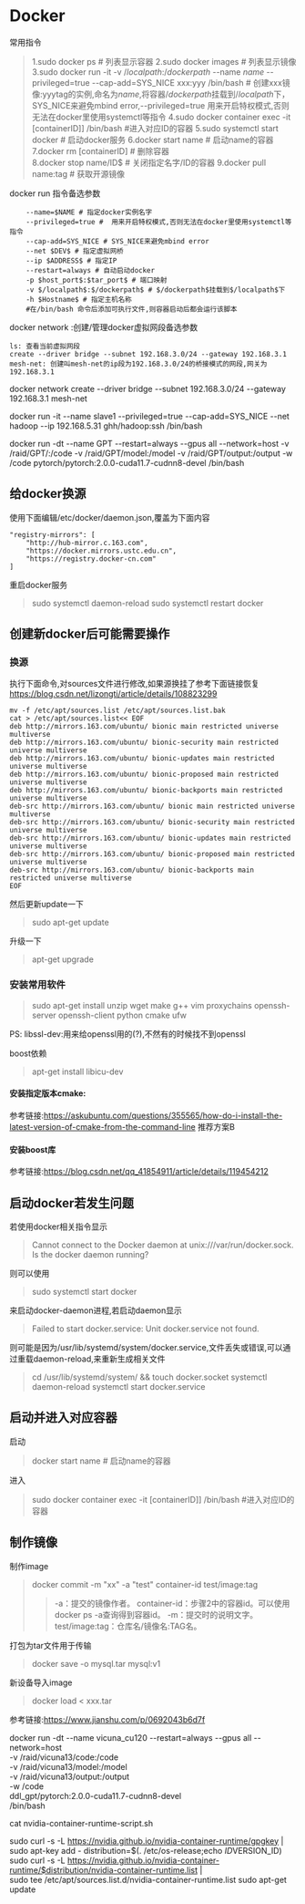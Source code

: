 # Docker
常用指令
>1.sudo docker ps # 列表显示容器
2.sudo docker images # 列表显示镜像
3.sudo docker run -it -v $/localpath$:$/dockerpath$ --name $name$ --privileged=true  --cap-add=SYS_NICE xxx:yyy /bin/bash # 创建xxx镜像:yyytag的实例,命名为$name$,将容器$/dockerpath$挂载到$/localpath$下，SYS_NICE来避免mbind error,--privileged=true 用来开启特权模式,否则无法在docker里使用systemctl等指令
4.sudo docker container exec -it \[containerID]]  /bin/bash #进入对应ID的容器
5.sudo systemctl start docker # 启动docker服务
6.docker start name # 启动name的容器
7.docker rm \[containerID] # 删除容器\
8.docker stop name/ID$ # 关闭指定名字/ID的容器
9.docker pull name:tag # 获取开源镜像

docker run 指令备选参数
```
    --name=$NAME # 指定docker实例名字
    --privileged=true #  用来开启特权模式,否则无法在docker里使用systemctl等指令
    --cap-add=SYS_NICE # SYS_NICE来避免mbind error
    --net $DEV$ # 指定虚拟网桥
    --ip $ADDRESS$ # 指定IP
    --restart=always # 自动启动docker
    -p $host_port$:$tar_port$ # 端口映射
    -v $/localpath$:$/dockerpath$ # $/dockerpath$挂载到$/localpath$下
    -h $Hostname$ # 指定主机名称
    #在/bin/bash 命令后添加可执行文件,则容器启动后都会运行该脚本
```

docker network :创建/管理docker虚拟网段备选参数
```
ls: 查看当前虚拟网段
create --driver bridge --subnet 192.168.3.0/24 --gateway 192.168.3.1 mesh-net: 创建叫mesh-net的ip段为192.168.3.0/24的桥接模式的网段,网关为192.168.3.1
```
docker network create --driver bridge --subnet 192.168.3.0/24 --gateway 192.168.3.1 mesh-net

docker run -it --name slave1 --privileged=true --cap-add=SYS_NICE --net hadoop --ip 192.168.5.31 ghh/hadoop:ssh /bin/bash

docker run -dt --name GPT  --restart=always --gpus all --network=host -v /raid/GPT/:/code -v /raid/GPT/model:/model -v /raid/GPT/output:/output -w /code pytorch/pytorch:2.0.0-cuda11.7-cudnn8-devel /bin/bash

## 给docker换源
使用下面编辑/etc/docker/daemon.json,覆盖为下面内容
```
"registry-mirrors": [
    "http://hub-mirror.c.163.com",
    "https://docker.mirrors.ustc.edu.cn",
    "https://registry.docker-cn.com"
]

```
重启docker服务
> sudo systemctl daemon-reload
> sudo systemctl restart docker

## 创建新docker后可能需要操作
### 换源
执行下面命令,对sources文件进行修改,如果源换挂了参考下面链接恢复
https://blog.csdn.net/lizongti/article/details/108823299
```
mv -f /etc/apt/sources.list /etc/apt/sources.list.bak
cat > /etc/apt/sources.list<< EOF
deb http://mirrors.163.com/ubuntu/ bionic main restricted universe multiverse
deb http://mirrors.163.com/ubuntu/ bionic-security main restricted universe multiverse
deb http://mirrors.163.com/ubuntu/ bionic-updates main restricted universe multiverse
deb http://mirrors.163.com/ubuntu/ bionic-proposed main restricted universe multiverse
deb http://mirrors.163.com/ubuntu/ bionic-backports main restricted universe multiverse
deb-src http://mirrors.163.com/ubuntu/ bionic main restricted universe multiverse
deb-src http://mirrors.163.com/ubuntu/ bionic-security main restricted universe multiverse
deb-src http://mirrors.163.com/ubuntu/ bionic-updates main restricted universe multiverse
deb-src http://mirrors.163.com/ubuntu/ bionic-proposed main restricted universe multiverse
deb-src http://mirrors.163.com/ubuntu/ bionic-backports main restricted universe multiverse
EOF

```
然后更新update一下
> sudo apt-get update

升级一下
> apt-get upgrade

### 安装常用软件 
> sudo apt-get install unzip wget make g++ vim proxychains openssh-server openssh-client python cmake ufw

PS:
libssl-dev:用来给openssl用的(?),不然有的时候找不到openssl


boost依赖
> apt-get install libicu-dev 

#### 安装指定版本cmake:
参考链接:https://askubuntu.com/questions/355565/how-do-i-install-the-latest-version-of-cmake-from-the-command-line
推荐方案B

#### 安装boost库
参考链接:https://blog.csdn.net/qq_41854911/article/details/119454212


## 启动docker若发生问题
若使用docker相关指令显示
> Cannot connect to the Docker daemon at unix:///var/run/docker.sock. Is the docker daemon running?

则可以使用
> sudo systemctl start docker

来启动docker-daemon进程,若启动daemon显示
> Failed to start docker.service: Unit docker.service not found.

则可能是因为/usr/lib/systemd/system/docker.service,文件丢失或错误,可以通过重载daemon-reload,来重新生成相关文件
> cd /usr/lib/systemd/system/ && touch docker.socket
systemctl daemon-reload
systemctl start docker.service

## 启动并进入对应容器
启动
>docker start name # 启动name的容器

进入
> sudo docker container exec -it \[containerID]]  /bin/bash #进入对应ID的容器

## 制作镜像
制作image
>docker commit -m "xx" -a "test" container-id test/image:tag
>> -a：提交的镜像作者。
container-id：步骤2中的容器id。可以使用docker ps -a查询得到容器id。
-m：提交时的说明文字。
test/image:tag：仓库名/镜像名:TAG名。

打包为tar文件用于传输
> docker save -o mysql.tar mysql:v1

新设备导入image
> docker load < xxx.tar


参考链接:https://www.jianshu.com/p/0692043b6d7f


docker run -dt --name vicuna_cu120 --restart=always --gpus all --network=host \
-v /raid/vicuna13/code:/code \
-v /raid/vicuna13/model:/model \
-v /raid/vicuna13/output:/output \
-w /code \
ddl_gpt/pytorch:2.0.0-cuda11.7-cudnn8-devel \
/bin/bash

cat nvidia-container-runtime-script.sh

sudo curl -s -L https://nvidia.github.io/nvidia-container-runtime/gpgkey | \
  sudo apt-key add -
distribution=$(. /etc/os-release;echo $ID$VERSION_ID)
sudo curl -s -L https://nvidia.github.io/nvidia-container-runtime/$distribution/nvidia-container-runtime.list | \
  sudo tee /etc/apt/sources.list.d/nvidia-container-runtime.list
sudo apt-get update
